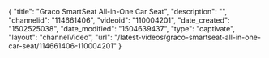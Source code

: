 {
    "title": "Graco SmartSeat All-in-One Car Seat",
    "description": "",
    "channelid": "114661406",
    "videoid": "110004201",
    "date_created": "1502525038",
    "date_modified": "1504639437",
    "type": "captivate",
    "layout": "channelVideo",
    "url": "\/latest-videos\/graco-smartseat-all-in-one-car-seat\/114661406-110004201"
}
